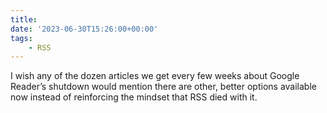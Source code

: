 ```yaml
---
title:
date: '2023-06-30T15:26:00+00:00'
tags:
    - RSS
---
```


I wish any of the dozen articles we get every few weeks about Google Reader’s shutdown would mention there are other, better options available now instead of reinforcing the mindset that RSS died with it.